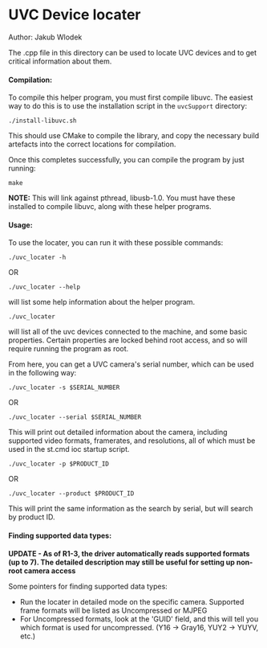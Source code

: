 # UVC Device locater

Author: Jakub Wlodek

The .cpp file in this directory can be used to locate UVC devices and to get
critical information about them.

#### Compilation:

To compile this helper program, you must first compile libuvc. The easiest way to do this is to use the
installation script in the `uvcSupport` directory:

```
./install-libuvc.sh
```

This should use CMake to compile the library, and copy the necessary build artefacts into the correct
locations for compilation.

Once this completes successfully, you can compile the program by just running:

```
make
```

**NOTE:** This will link against pthread, libusb-1.0. You must have these installed to
compile libuvc, along with these helper programs.

#### Usage:

To use the locater, you can run it with these possible commands:

```
./uvc_locater -h 
```

OR

```
./uvc_locater --help
```

will list some help information about the helper program.


```
./uvc_locater
```

will list all of the uvc devices connected to the machine, and some basic properties. Certain properties
are locked behind root access, and so will require running the program as root.

From here, you can get a UVC camera's serial number, which can be used in the following way:

```
./uvc_locater -s $SERIAL_NUMBER
```

OR

```
./uvc_locater --serial $SERIAL_NUMBER
```

This will print out detailed information about the camera, including supported video
formats, framerates, and resolutions, all of which must be used in the st.cmd ioc
startup script.

```
./uvc_locater -p $PRODUCT_ID
```

OR

```
./uvc_locater --product $PRODUCT_ID
```

This will print the same information as the search by serial, but will search by product ID.

#### Finding supported data types:

**UPDATE - As of R1-3, the driver automatically reads supported formats (up to 7). The detailed description may still be useful for setting up non-root camera access**

Some pointers for finding supported data types:

* Run the locater in detailed mode on the specific camera. Supported frame formats will be listed as Uncompressed or MJPEG
* For Uncompressed formats, look at the 'GUID' field, and this will tell you which format is used for uncompressed. (Y16 -> Gray16, YUY2 -> YUYV, etc.)
